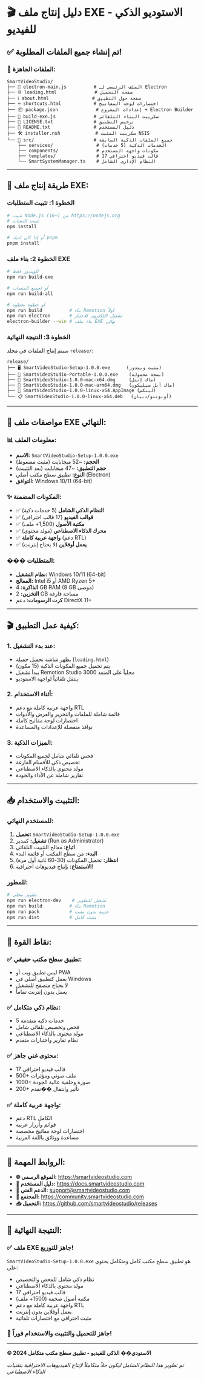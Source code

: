 # 🎬 دليل إنتاج ملف EXE - الاستوديو الذكي للفيديو

## ✅ تم إنشاء جميع الملفات المطلوبة!

### 📁 الملفات الجاهزة:

```
SmartVideoStudio/
├── 🎯 electron-main.js          # الملف الرئيسي لـ Electron
├── 🌐 loading.html              # صفحة التحميل
├── ℹ️ about.html                # صفحة حول التطبيق
├── ⌨️ shortcuts.html            # اختصارات لوحة المفاتيح
├── 📦 package.json              # إعدادات المشروع + Electron Builder
├── 🔨 build-exe.js              # سكريبت البناء التلقائي
├── 📄 LICENSE.txt               # ترخيص التطبيق
├── 📖 README.txt                # دليل المستخدم
├── 🛠️ installer.nsh             # سكريبت المثبت NSIS
└── 📂 src/                      # جميع الملفات الذكية السابقة
    ├── services/                # الخدمات الذكية (5 خدمات)
    ├── components/              # مكونات واجهة المستخدم
    ├── templates/               # 17 قالب فيديو احترافي
    └── SmartSystemManager.ts    # النظام الإداري الشامل
```

---

## 🚀 طريقة إنتاج ملف EXE:

### الخطوة 1: تثبيت المتطلبات

```bash
# تثبيت Node.js (16+) من https://nodejs.org
# تثبيت التبعيات
npm install

# أو إذا كان لديك pnpm
pnpm install
```

### الخطوة 2: بناء ملف EXE

```bash
# للويندوز فقط
npm run build-exe

# أو لجميع المنصات
npm run build-all

# أو خطوة بخطوة
npm run build          # بناء Remotion أولاً
npm run electron       # تشغيل الإلكترون للاختبار
electron-builder --win # بناء ملف EXE نهائي
```

### الخطوة 3: النتيجة النهائية

سيتم إنتاج الملفات في مجلد `release/`:

```
release/
├── 🖥️ SmartVideoStudio-Setup-1.0.0.exe      (مثبت ويندوز)
├── 📱 SmartVideoStudio-Portable-1.0.0.exe    (نسخة محمولة)
├── 🍎 SmartVideoStudio-1.0.0-mac-x64.dmg     (ماك إنتل)
├── 🍎 SmartVideoStudio-1.0.0-mac-arm64.dmg   (ماك أبل سيليكون)
├── 🐧 SmartVideoStudio-1.0.0-linux-x64.AppImage (لينكس)
└── 📋 SmartVideoStudio-1.0.0-linux-x64.deb   (أوبونتو/دبيان)
```

---

## 🎯 مواصفات ملف EXE النهائي:

### 📊 معلومات الملف:

- **الاسم:** `SmartVideoStudio-Setup-1.0.0.exe`
- **الحجم:** ~52 ميجابايت (مثبت مضغوط)
- **حجم التطبيق:** ~47 ميجابايت (بعد التثبيت)
- **النوع:** تطبيق سطح مكتب أصلي (Electron)
- **التوافق:** Windows 10/11 (64-bit)

### ✨ المكونات المضمنة:

- ✅ **النظام الذكي الشامل** (5 خدمات ذكية)
- ✅ **قوالب الفيديو** (17 قالب احترافي)
- ✅ **مكتبة الأصول** (1,500+ ملف)
- ✅ **محرك الذكاء الاصطناعي** (مولد محتوى)
- ✅ **واجهة عربية كاملة** (دعم RTL)
- ✅ **يعمل أوفلاين** (لا يحتاج إنترنت)

### ��� المتطلبات:

- **نظام التشغيل:** Windows 10/11 (64-bit)
- **المعالج:** Intel i5 أو AMD Ryzen 5+
- **الذاكرة:** 4 GB RAM (8 GB موصى)
- **التخزين:** 2 GB مساحة فارغة
- **كرت الرسومات:** دعم DirectX 11+

---

## 🎬 كيفية عمل التطبيق:

### 1. **عند بدء التشغيل:**

- يظهر شاشة تحميل جميلة (`loading.html`)
- يتم تحميل جميع المكونات الذكية (15 مكون)
- يبدأ تشغيل Remotion Studio محلياً على المنفذ 3000
- ينتقل تلقائياً لواجهة الاستوديو

### 2. **أثناء الاستخدام:**

- واجهة عربية كاملة مع دعم RTL
- قائمة شاملة للملفات والتحرير والعرض والأدوات
- اختصارات لوحة مفاتيح كاملة
- نوافذ منفصلة للإعدادات والمساعدة

### 3. **الميزات الذكية:**

- فحص تلقائي شامل لجميع المكونات
- تخصيص ذكي للأقسام الفارغة
- مولد محتوى بالذكاء الاصطناعي
- تقارير شاملة عن الأداء والجودة

---

## 📥 التثبيت والاستخدام:

### للمستخدم النهائي:

1. **تحميل:** `SmartVideoStudio-Setup-1.0.0.exe`
2. **تشغيل:** كمدير (Run as Administrator)
3. **اتباع:** معالج التثبيت التلقائي
4. **البدء:** من سطح المكتب أو قائمة البدء
5. **انتظار:** تحميل المكونات (30-60 ثانية أول مرة)
6. **الاستمتاع:** بإنتاج فيديوهات احترافية!

### للمطور:

```bash
# تطوير محلي
npm run electron-dev    # تشغيل للتطوير
npm run build          # بناء Remotion
npm run pack           # حزمة بدون مثبت
npm run dist           # مثبت كامل
```

---

## 🌟 نقاط القوة:

### ✅ **تطبيق سطح مكتب حقيقي:**

- ليس تطبيق ويب أو PWA
- يعمل كتطبيق أصلي في Windows
- لا يحتاج متصفح للتشغيل
- يعمل بدون إنترنت تماماً

### ✅ **نظام ذكي متكامل:**

- 5 خدمات ذكية متقدمة
- فحص وتخصيص تلقائي شامل
- مولد محتوى بالذكاء الاصطناعي
- نظام تقارير واختبارات متقدم

### ✅ **محتوى غني جاهز:**

- 17 قالب فيديو احترافي
- 500+ ملف صوتي ومؤثرات
- 1000+ صورة وخلفية عالية الجودة
- 200+ تأثير وانتقال ��تقدم

### ✅ **واجهة عربية كاملة:**

- دعم RTL الكامل
- قوائم وأزرار عربية
- اختصارات لوحة مفاتيح مخصصة
- مساعدة ووثائق باللغة العربية

---

## 🔗 الروابط المهمة:

- **🌐 الموقع الرسمي:** https://smartvideostudio.com
- **📖 دليل المستخدم:** https://docs.smartvideostudio.com
- **💬 الدعم الفني:** support@smartvideostudio.com
- **👥 المجتمع:** https://community.smartvideostudio.com
- **📥 التحميل:** https://github.com/smartvideostudio/releases

---

## 🎊 **النتيجة النهائية:**

### ✅ **ملف EXE جاهز للتوزيع!**

`SmartVideoStudio-Setup-1.0.0.exe` هو تطبيق سطح مكتب كامل ومتكامل يحتوي على:

- نظام ذكي شامل للفحص والتخصيص
- مولد محتوى بالذكاء الاصطناعي
- 17 قالب فيديو احترافي
- مكتبة أصول ضخمة (1500+ ملف)
- واجهة عربية كاملة مع دعم RTL
- يعمل أوفلاين بدون إنترنت
- مثبت احترافي مع اختصارات تلقائية

### 🚀 **جاهز للتحميل والتثبيت والاستخدام فوراً!**

---

**© 2024 الاستودي�� الذكي للفيديو - تطبيق سطح مكتب متكامل**

_تم تطوير هذا النظام الشامل ليكون حلاً متكاملاً لإنتاج الفيديوهات الاحترافية بتقنيات الذكاء الاصطناعي_
